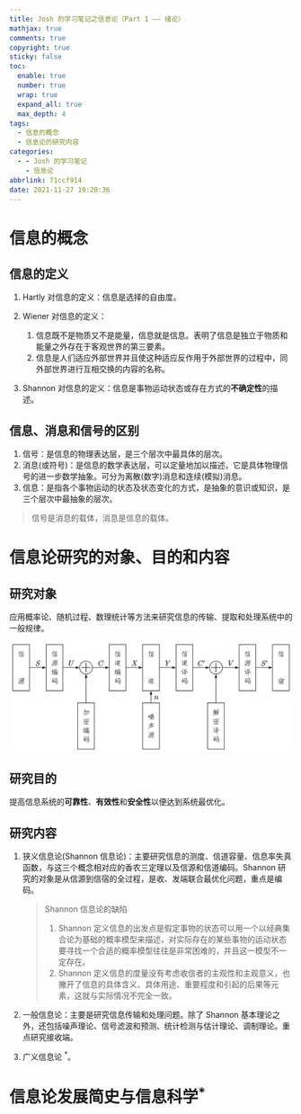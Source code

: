 ```yaml
---
title: Josh 的学习笔记之信息论（Part 1 —— 绪论）
mathjax: true
comments: true
copyright: true
sticky: false
toc:
  enable: true
  number: true
  wrap: true
  expand_all: true
  max_depth: 4
tags:
  - 信息的概念
  - 信息论的研究内容
categories:
  - - Josh 的学习笔记
    - 信息论
abbrlink: 71ccf914
date: 2021-11-27 19:20:36
---
```


# 信息的概念

## 信息的定义

1. Hartly 对信息的定义：信息是选择的自由度。

2. Wiener 对信息的定义：

   1. 信息既不是物质又不是能量，信息就是信息。表明了信息是独立于物质和能量之外存在于客观世界的第三要素。
   2. 信息是人们适应外部世界并且使这种适应反作用于外部世界的过程中，同外部世界进行互相交换的内容的名称。

3. Shannon 对信息的定义：信息是事物运动状态或存在方式的**不确定性**的描述。

## 信息、消息和信号的区别

1. 信号：是信息的物理表达层，是三个层次中最具体的层次。
2. 消息(或符号)：是信息的数学表达层，可以定量地加以描述，它是具体物理信号的进一步数学抽象。可分为离散(数字)消息和连续(模拟)消息。
3. 信息：是指各个事物运动的状态及状态变化的方式，是抽象的意识或知识，是三个层次中最抽象的层次。

> 信号是消息的载体，消息是信息的载体。

<!-- more -->

# 信息论研究的对象、目的和内容

## 研究对象

应用概率论、随机过程、数理统计等方法来研究信息的传输、提取和处理系统中的一般规律。

<div align="center">
  <img src="../images/post/2021-11-27-josh-toi-part-1/2021-11-27-josh-toi-part-1-010-SystemModel.png" width=600px alt="图1-1 信息传输系统的模型"/>
</div>

## 研究目的

提高信息系统的**可靠性**、**有效性**和**安全性**以便达到系统最优化。

## 研究内容

1. 狭义信息论(Shannon 信息论)：主要研究信息的测度、信道容量、信息率失真函数，与这三个概念相对应的香农三定理以及信源和信道编码。Shannon 研究的对象是从信源到信宿的全过程，是收、发端联合最优化问题，重点是编码。

   > Shannon 信息论的缺陷
   >
   > 1. Shannon 定义信息的出发点是假定事物的状态可以用一个以经典集合论为基础的概率模型来描述，对实际存在的某些事物的运动状态要寻找一个合适的概率模型往往是非常困难的，并且这一模型不一定存在。
   > 2. Shannon 定义信息的度量没有考虑收信者的主观性和主观意义，也撇开了信息的具体含义、具体用途、重要程度和引起的后果等元素，这就与实际情况不完全一致。

2. 一般信息论：主要是研究信息传输和处理问题。除了 Shannon 基本理论之外，还包括噪声理论、信号滤波和预测、统计检测与估计理论、调制理论。重点研究接收端。
3. 广义信息论 $^*$。

# 信息论发展简史与信息科学$^*$
